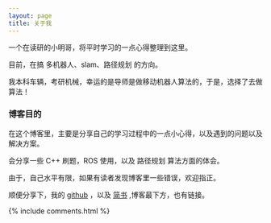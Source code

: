 ```yaml
---
layout: page
title: 关于我
---
```


一个在读研的小明哥，将平时学习的一点心得整理到这里。
<p>
目前，在搞 多机器人、slam、路径规划 的方向。
<p>
我本科车辆，考研机械，幸运的是导师是做移动机器人算法的，于是，选择了去做算法！

<p>

<h3> 博客目的 </h3>  

<p>

在这个博客里，主要是分享自己的学习过程中的一点小心得，以及遇到的问题以及解决方案。

<p>

会分享一些 C++ 刷题，ROS 使用，以及 路径规划 算法方面的体会。

<p>

由于，自己水平有限，如果有读者发现博客里一些错误，欢迎指正。

<p>

顺便分享下，我的 <a href="https://github.com/sunjiaming2018" target="_blank">github</a> ，以及 <a href="https://www.jianshu.com/u/0ff89a925c52" target="_blank">简书</a> ,博客最下方，也有链接。

<p>

<p>

<p>


{% include comments.html %}
